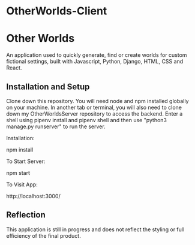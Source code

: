 <!-- TODO: UPDATE THE README -->
# OtherWorlds-Client

<h1><b>Other Worlds</b></h1>

An application used to quickly generate, find or create worlds for custom fictional settings, built with Javascript, Python, Django, HTML, CSS and React.

<h2><b>Installation and Setup</b></h2>

Clone down this repository. You will need node and npm installed globally on your machine.
In another tab or terminal, you will also need to clone down my OtherWorldsServer repository to access the backend. 
Enter a shell using pipenv install and pipenv shell and then use "python3 manage.py runserver" to run the server.

Installation:

npm install

To Start Server:

npm start

To Visit App:

http://localhost:3000/

<h2><b>Reflection</b></h2>

This application is still in progress and does not reflect the styling or full efficiency of the final product.
